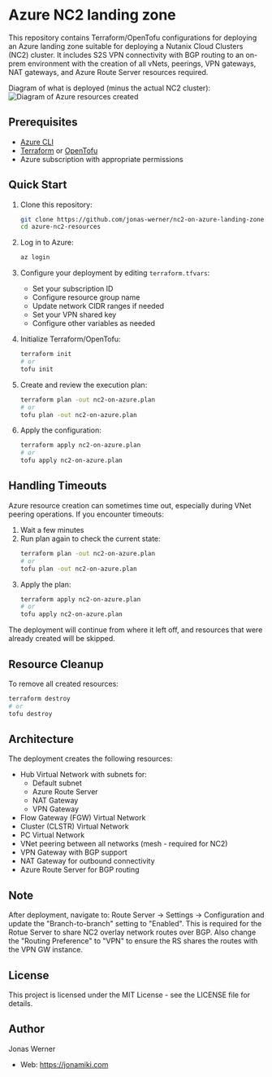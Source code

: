 # Azure NC2 landing zone

This repository contains Terraform/OpenTofu configurations for deploying an Azure landing zone suitable for deploying a Nutanix Cloud Clusters (NC2) cluster. It includes S2S VPN connectivity with BGP routing to an on-prem environment with the creation of all vNets, peerings, VPN gateways, NAT gateways, and Azure Route Server resources required. 

Diagram of what is deployed (minus the actual NC2 cluster): 
![Diagram of Azure resources created](https://jonamiki.com/wp-content/uploads/2024/12/Screenshot-2024-12-19-at-15.10.32.png)

## Prerequisites

- [Azure CLI](https://docs.microsoft.com/en-us/cli/azure/install-azure-cli)
- [Terraform](https://developer.hashicorp.com/terraform/downloads) or [OpenTofu](https://opentofu.org/docs/intro/install/)
- Azure subscription with appropriate permissions

## Quick Start

1. Clone this repository:
   ```bash
   git clone https://github.com/jonas-werner/nc2-on-azure-landing-zone.git
   cd azure-nc2-resources
   ```

2. Log in to Azure:
   ```bash
   az login
   ```

3. Configure your deployment by editing `terraform.tfvars`:
   - Set your subscription ID
   - Configure resource group name
   - Update network CIDR ranges if needed
   - Set your VPN shared key
   - Configure other variables as needed

4. Initialize Terraform/OpenTofu:
   ```bash
   terraform init
   # or
   tofu init
   ```

5. Create and review the execution plan:
   ```bash
   terraform plan -out nc2-on-azure.plan
   # or
   tofu plan -out nc2-on-azure.plan
   ```

6. Apply the configuration:
   ```bash
   terraform apply nc2-on-azure.plan
   # or
   tofu apply nc2-on-azure.plan
   ```

## Handling Timeouts

Azure resource creation can sometimes time out, especially during VNet peering operations. If you encounter timeouts:

1. Wait a few minutes
2. Run plan again to check the current state:
   ```bash
   terraform plan -out nc2-on-azure.plan
   # or
   tofu plan -out nc2-on-azure.plan
   ```
3. Apply the plan:
   ```bash
   terraform apply nc2-on-azure.plan
   # or
   tofu apply nc2-on-azure.plan
   ```

The deployment will continue from where it left off, and resources that were already created will be skipped.

## Resource Cleanup

To remove all created resources:

```bash
terraform destroy
# or
tofu destroy
```

## Architecture

The deployment creates the following resources:

- Hub Virtual Network with subnets for:
  - Default subnet
  - Azure Route Server
  - NAT Gateway
  - VPN Gateway
- Flow Gateway (FGW) Virtual Network
- Cluster (CLSTR) Virtual Network
- PC Virtual Network
- VNet peering between all networks (mesh - required for NC2)
- VPN Gateway with BGP support
- NAT Gateway for outbound connectivity
- Azure Route Server for BGP routing

## Note

After deployment, navigate to: Route Server -> Settings -> Configuration and update the "Branch-to-branch" setting to "Enabled". This is required for the Rotue Server to share NC2 overlay network routes over BGP. Also change the "Routing Preference" to "VPN" to ensure the RS shares the routes with the VPN GW instance. 

## License

This project is licensed under the MIT License - see the LICENSE file for details.

## Author

Jonas Werner
- Web: https://jonamiki.com 
